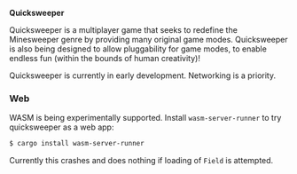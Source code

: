 **Quicksweeper**

Quicksweeper is a multiplayer game that seeks to redefine the Minesweeper genre by providing many original game modes. Quicksweeper is also being designed to allow pluggability for game modes, to enable endless fun (within the bounds of human creativity)!

Quicksweeper is currently in early development. Networking is a priority.

### Web

WASM is being experimentally supported. Install `wasm-server-runner` to try quicksweeper as a web
app:

```sh
$ cargo install wasm-server-runner
```

Currently this crashes and does nothing if loading of `Field` is attempted. 